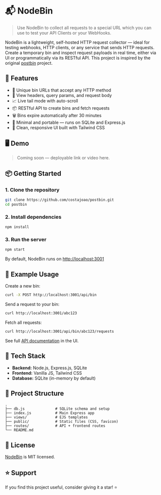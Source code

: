 # 📬 NodeBin

> Use NodeBin to collect all requests to a special URL which you can use to test your API Clients or your WebHooks.

NodeBin is a lightweight, self-hosted HTTP request collector — ideal for testing webhooks, HTTP clients, or any service that sends HTTP requests. Create a temporary bin and inspect request payloads in real time, either via UI or programmatically via its RESTful API. This project is inspired by the original [postbin](https://postb.in) project.

## 🚀 Features

- 🔗 Unique bin URLs that accept any HTTP method
- 🧪 View headers, query params, and request body
- 📈 Live tail mode with auto-scroll
- 📦 RESTful API to create bins and fetch requests
- 🗑️ Bins expire automatically after 30 minutes
- 🧼 Minimal and portable — runs on SQLite and Express.js
- 🎨 Clean, responsive UI built with Tailwind CSS

## 🖥️ Demo

> Coming soon — deployable link or video here.

## 📦 Getting Started

### 1. Clone the repository

```bash
git clone https://github.com/costajoao/postbin.git
cd postbin
```

### 2. Install dependencies

```bash
npm install
```

### 3. Run the server

```bash
npm start
```

By default, NodeBin runs on [http://localhost:3001](http://localhost:3001)

## 🧪 Example Usage

Create a new bin:

```bash
curl -X POST http://localhost:3001/api/bin
```

Send a request to your bin:

```bash
curl http://localhost:3001/abc123
```

Fetch all requests:

```bash
curl http://localhost:3001/api/bin/abc123/requests
```

See full [API documentation](http://localhost:3001/api) in the UI.

## 🧰 Tech Stack

- **Backend:** Node.js, Express.js, SQLite
- **Frontend:** Vanilla JS, Tailwind CSS
- **Database:** SQLite (in-memory by default)

## 📂 Project Structure

```
.
├── db.js              # SQLite schema and setup
├── index.js           # Main Express app
├── views/             # EJS templates
├── public/            # Static files (CSS, favicon)
├── routes/            # API + frontend routes
└── README.md
```

## 📄 License

[NodeBin](LICENSE) is MIT licensed.

## ⭐️ Support

If you find this project useful, consider giving it a star! ⭐

